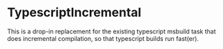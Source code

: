 # TypescriptIncremental

This is a drop-in replacement for the existing typescript msbuild task
that does incremental compilation, so that typescript builds run
fast(er).

